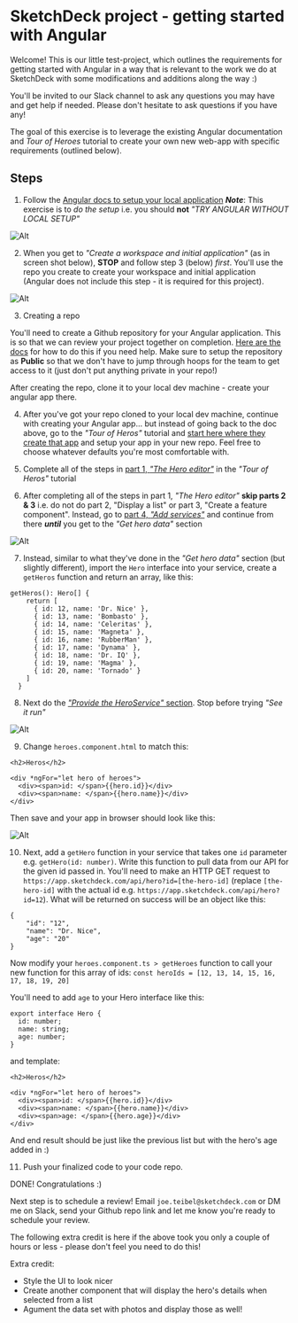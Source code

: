 # SketchDeck project - getting started with Angular

Welcome! This is our little test-project, which outlines the requirements for getting started
with Angular in a way that is relevant to the work we do at SketchDeck with some modifications and additions along the way :)

You'll be invited to our Slack channel to ask any questions you may have and get help if needed.  Please don't hesitate to ask questions if you have any!

The goal of this exercise is to leverage the existing Angular documentation and *Tour of Heroes* tutorial
to create your own new web-app with specific requirements (outlined below).

## Steps
1. Follow the [Angular docs to setup your local application](https://angular.io/guide/setup-local)
_**Note**_: This exercise is to *do the setup* i.e. you should **not** _"TRY ANGULAR WITHOUT LOCAL SETUP"_

![Alt](/no-without-local.png)

2. When you get to _"Create a workspace and initial application"_ (as in screen shot below), **STOP** and follow step 3 (below) _first_.  You'll use the repo you create to create your workspace and initial application (Angular does not include this step - it is required for this project).

![Alt](/create-workspace.png)

3. Creating a repo

You'll need to create a Github repository for your Angular application. This is so that we can review your project together on completion. [Here are the docs](https://docs.github.com/en/get-started/quickstart/create-a-repo) for how to do this if you need help. Make sure to setup the repository as **Public** so that we don't have to jump through hoops for the team to get access to it (just don't put anything private in your repo!)

After creating the repo, clone it to your local dev machine - create your angular app there.

4. After you've got your repo cloned to your local dev machine, continue with creating your Angular app... but instead of going back to the doc above, go to the _"Tour of Heros"_ tutorial and [start here where they create that app](https://angular.io/tutorial/toh-pt0#create-a-new-workspace-and-an-initial-application) and setup your app in your new repo. Feel free to choose whatever defaults you're most comfortable with.

5. Complete all of the steps in [part 1, _"The Hero editor"_](https://angular.io/tutorial/toh-pt1) in the _"Tour of Heros"_ tutorial

6. After completing all of the steps in part 1, _"The Hero editor"_ **skip parts 2 & 3** i.e. do not do part 2, "Display a list" or part 3, "Create a feature component". Instead, go to [part 4, _"Add services"_](https://angular.io/tutorial/toh-pt4) and continue from there **_until_** you get to the _"Get hero data"_ section

![Alt](/get-hero-data.png)

7. Instead, similar to what they've done in the _"Get hero data"_ section (but slightly different), import the `Hero` interface into your service, create a `getHeros` function and return an array, like this:

```
getHeros(): Hero[] {
    return [
      { id: 12, name: 'Dr. Nice' },
      { id: 13, name: 'Bombasto' },
      { id: 14, name: 'Celeritas' },
      { id: 15, name: 'Magneta' },
      { id: 16, name: 'RubberMan' },
      { id: 17, name: 'Dynama' },
      { id: 18, name: 'Dr. IQ' },
      { id: 19, name: 'Magma' },
      { id: 20, name: 'Tornado' }
    ]
  }
```

8. Next do the [_"Provide the HeroService"_ section](https://angular.io/tutorial/toh-pt4#provide-the-heroservice). Stop before trying _"See it run"_

![Alt](/provide-svc.png)

9. Change `heroes.component.html` to match this:
```
<h2>Heros</h2>

<div *ngFor="let hero of heroes">
  <div><span>id: </span>{{hero.id}}</div>
  <div><span>name: </span>{{hero.name}}</div>
</div>
```

Then save and your app in browser should look like this:

![Alt](/hero-list.png)

10. Next, add a `getHero` function in your service that takes one `id` parameter e.g. `getHero(id: number)`. Write this function to pull data from our API for the given id passed in. You'll need to make an HTTP GET request to `https://app.sketchdeck.com/api/hero?id=[the-hero-id]` (replace `[the-hero-id]` with the actual id e.g. `https://app.sketchdeck.com/api/hero?id=12`). What will be returned on success will be an object like this:
```
{
	"id": "12",
	"name": "Dr. Nice",
	"age": "20"
}
```

Now modify your `heroes.component.ts > getHeroes` function to call your new function for this array of ids: `const heroIds = [12, 13, 14, 15, 16, 17, 18, 19, 20]`

You'll need to add `age` to your Hero interface like this:
```
export interface Hero {
  id: number;
  name: string;
  age: number;
}
```
and template:
```
<h2>Heros</h2>

<div *ngFor="let hero of heroes">
  <div><span>id: </span>{{hero.id}}</div>
  <div><span>name: </span>{{hero.name}}</div>
  <div><span>age: </span>{{hero.age}}</div>
</div>
```

And end result should be just like the previous list but with the hero's age added in :) 

11. Push your finalized code to your code repo.

DONE! Congratulations :) 

Next step is to schedule a review! Email `joe.teibel@sketchdeck.com` or DM me on Slack, send your Github repo link and let me know you're ready to schedule your review.

The following extra credit is here if the above took you only a couple of hours or less - please don't feel you need to do this!  

Extra credit:
- Style the UI to look nicer
- Create another component that will display the hero's details when selected from a list
- Agument the data set with photos and display those as well!
